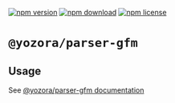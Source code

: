 [![npm version](https://img.shields.io/npm/v/@yozora/parser-gfm.svg)](https://www.npmjs.com/package/@yozora/parser-gfm)
[![npm download](https://img.shields.io/npm/dm/@yozora/parser-gfm.svg)](https://www.npmjs.com/package/@yozora/parser-gfm)
[![npm license](https://img.shields.io/npm/l/@yozora/parser-gfm.svg)](https://www.npmjs.com/package/@yozora/parser-gfm)


# `@yozora/parser-gfm`

## Usage

  See [@yozora/parser-gfm documentation](https://yozora.guanghechen.com/docs/package/parser-gfm)
